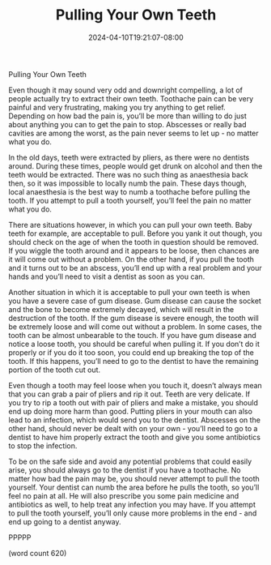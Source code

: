 ﻿---
title: "Pulling Your Own Teeth"
date: 2024-04-10T19:21:07-08:00
description: "Toothache and Tooth Care Tips for Web Success"
featured_image: "/images/Toothache and Tooth Care.jpg"
tags: ["Toothache and Tooth Care"]
---

Pulling Your Own Teeth

Even though it may sound very odd and downright compelling, a lot of people actually try to extract their own teeth.  Toothache pain can be very painful and very frustrating, making you try anything to get relief.  Depending on how bad the pain is, you’ll be more than willing to do just about anything you can to get the pain to stop.  Abscesses or really bad cavities are among the worst, as the pain never seems to let up - no matter what you do.

In the old days, teeth were extracted by pliers, as there were no dentists around.  During these times, people would get drunk on alcohol and then the teeth would be extracted.  There was no such thing as anaesthesia back then, so it was impossible to locally numb the pain.  These days though, local anaesthesia is the best way to numb a toothache before pulling the tooth.  If you attempt to pull a tooth yourself, you’ll feel the pain no matter what you do.

There are situations however, in which you can pull your own teeth.  Baby teeth for example, are acceptable to pull.  Before you yank it out though, you should check on the age of when the tooth in question should be removed.  If you wiggle the tooth around and it appears to be loose, then chances are it will come out without a problem.  On the other hand, if you pull the tooth and it turns out to be an abscess, you’ll end up with a real problem and your hands and you’ll need to visit a dentist as soon as you can.

Another situation in which it is acceptable to pull your own teeth is when you have a severe case of gum disease.  Gum disease can cause the socket and the bone to become extremely decayed, which will result in the destruction of the tooth.  If the gum disease is severe enough, the tooth will be extremely loose and will come out without a problem.  In some cases, the tooth can be almost unbearable to the touch.  If you have gum disease and notice a loose tooth, you should be careful when pulling it.  If you don’t do it properly or if you do it too soon, you could end up breaking the top of the tooth.  If this happens, you’ll need to go to the dentist to have the remaining portion of the tooth cut out.

Even though a tooth may feel loose when you touch it, doesn’t always mean that you can grab a pair of pliers and rip it out.  Teeth are very delicate.  If you try to rip a tooth out with pair of pliers and make a mistake, you should end up doing more harm than good.  Putting pliers in your mouth can also lead to an infection, which would send you to the dentist.  Abscesses on the other hand, should never be dealt with on your own - you’ll need to go to a dentist to have him properly extract the tooth and give you some antibiotics to stop the infection.

To be on the safe side and avoid any potential problems that could easily arise, you should always go to the dentist if you have a toothache.  No matter how bad the pain may be, you should never attempt to pull the tooth yourself. Your dentist can numb the area before he pulls the tooth, so you’ll feel no pain at all.  He will also prescribe you some pain medicine and antibiotics as well, to help treat any infection you may have.  If you attempt to pull the tooth yourself, you’ll only cause more problems in the end - and end up going to a dentist anyway.

PPPPP

(word count 620)

